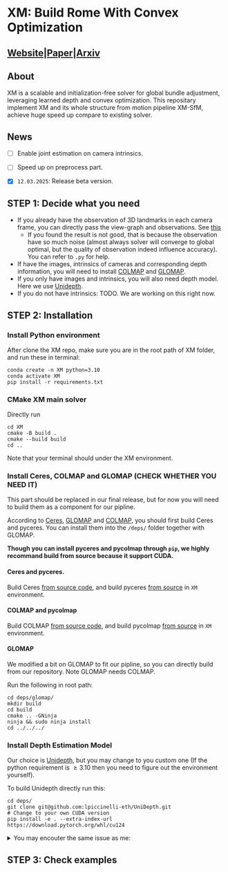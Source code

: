 # XM: Build Rome With Convex Optimization

## [Website](https://computationalrobotics.seas.harvard.edu/XM/)|[Paper](https://computationalrobotics.seas.harvard.edu/XM/static/XM.pdf)|[Arxiv](https://arxiv.org/abs/2502.04640)

## About

XM is a scalable and initialization-free solver
for global bundle adjustment, leveraging learned depth and
convex optimization. This repositary implement XM and its whole structure from motion pipeline XM-SfM, achieve huge speed up compare to existing solver.

## News

- [ ] Enable joint estimation on camera intrinsics.
- [ ] Speed up on preprocess part.
- [x] `12.03.2025`: Release beta version.


## STEP 1: Decide what you need
- If you already have the observation of 3D landmarks in each camera frame, you can directly pass the view-graph and observations. See [this](./1_test_solve.py)
  - If you found the result is not good, that is because the observation have so much noise (almost always solver will converge to global optimal, but the quality of observation indeed influence accuracy). You can refer to `.py`  for help.
- If have the images, intrinsics of cameras and corresponding depth information, you will need to install [COLMAP](https://colmap.github.io/) and [GLOMAP](https://github.com/colmap/glomap).
- If you only have images and intrinsics, you will also need depth model. Here we use [Unidepth](https://github.com/lpiccinelli-eth/UniDepth).
- If you do not have intrinsics: TODO. We are working on this right now.

## STEP 2: Installation

### Install Python environment
After clone the XM repo, make sure you are in the root path of XM folder, and run these in terminal:
```
conda create -n XM python=3.10 
conda activate XM
pip install -r requirements.txt
```

### CMake XM main solver
Directly run
```
cd XM
cmake -B build .
cmake --build build
cd ..
```
Note that your terminal should under the XM environment.

### Install Ceres, COLMAP and GLOMAP (CHECK WHETHER YOU NEED IT)

This part should be replaced in our final release, but for now you will need to build them as a component for our pipline.

According to [Ceres](http://ceres-solver.org/), [GLOMAP](https://github.com/colmap/glomap) and [COLMAP](https://colmap.github.io/install.html#build-from-source), you should first build Ceres and pyceres. You can install them into the `/deps/` folder together with GLOMAP.

**Though you can install pyceres and pycolmap through `pip`, we highly recommand build from source because it support CUDA.**

#### Ceres and pyceres.

Build Ceres [from source code](http://ceres-solver.org/installation.html), and build pyceres [from source](https://github.com/cvg/pyceres) in `XM` environment.

#### COLMAP and pycolmap

Build COLMAP [from source code](https://colmap.github.io/install.html#installation), and build pycolmap [from source](https://colmap.github.io/pycolmap/index.html) in `XM` environment.

#### GLOMAP

We modified a bit on GLOMAP to fit our pipline, so you can directly build from our repository. Note GLOMAP needs COLMAP.

Run the following in root path:
```
cd deps/glomap/
mkdir build
cd build
cmake .. -GNinja
ninja && sudo ninja install
cd ../../../
```

### Install Depth Estimation Model

Our choice is [Unidepth](https://github.com/lpiccinelli-eth/UniDepth), but you may change to you custom one (If the python requirement is $\geq 3.10$ then you need to figure out the environment yourself).

To build Unidepth directly run this:

```
cd deps/
git clone git@github.com:lpiccinelli-eth/UniDepth.git
# Change to your own CUDA version
pip install -e . --extra-index-url https://download.pytorch.org/whl/cu124
```
<details>
<summary>You may encouter the same issue as me:</summary>

- If pytorch3d cannot build, please comment the line about pytorch in `requirement.txt` and retry. After successfully installing other dependence, build pytorch3d again.

- If `name 'warnings' is not defined`, you may need to add `import warnings` in the corresponding file.

- It will show some warning about timm, but that do not hurt.

- If loaded together with `XM` or `pycolmap`, `pyceres` using `import`, UniDepth must be the first one.
</details>

## STEP 3: Check examples




